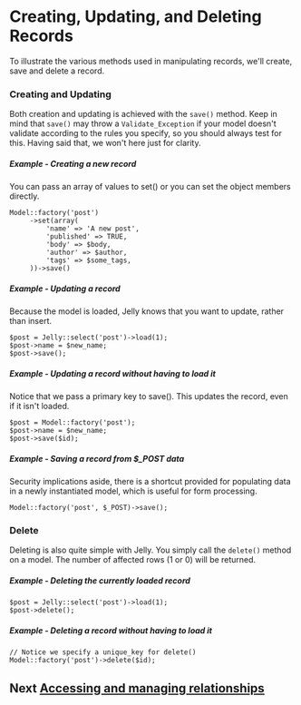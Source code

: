 # Creating, Updating, and Deleting Records

To illustrate the various methods used in manipulating records, we'll create,
save and delete a record.

### Creating and Updating

Both creation and updating is achieved with the `save()` method. Keep in mind
that `save()` may throw a `Validate_Exception` if your model doesn't validate
according to the rules you specify, so you should always test for this. Having said that, 
we won't here just for clarity.

##### Example - Creating a new record

You can pass an array of values to set() or you can set the object members directly.

    Model::factory('post')
         ->set(array(
             'name' => 'A new post',
             'published' => TRUE,
             'body' => $body,
             'author' => $author,
             'tags' => $some_tags,
         ))->save()

##### Example - Updating a record

Because the model is loaded, Jelly knows that you want to update, rather than insert.

    $post = Jelly::select('post')->load(1);
    $post->name = $new_name;
    $post->save();
    
##### Example - Updating a record without having to load it

Notice that we pass a primary key to save(). This updates the record, even if it isn't loaded.

    $post = Model::factory('post');
    $post->name = $new_name;
    $post->save($id);
    
##### Example - Saving a record from $_POST data

Security implications aside, there is a shortcut provided for populating data
in a newly instantiated model, which is useful for form processing.

    Model::factory('post', $_POST)->save();

### Delete

Deleting is also quite simple with Jelly. You simply call the `delete()`
method on a model. The number of affected rows (1 or 0) will be returned.

##### Example - Deleting the currently loaded record

    $post = Jelly::select('post')->load(1);
    $post->delete();

##### Example - Deleting a record without having to load it

    // Notice we specify a unique_key for delete()
    Model::factory('post')->delete($id);


## Next [Accessing and managing relationships](jelly.relationships)

